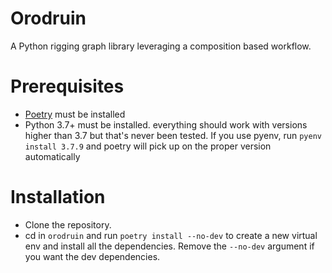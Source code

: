 # Orodruin
A Python rigging graph library leveraging a composition based workflow.

# Prerequisites
- [Poetry](https://python-poetry.org/) must be installed
- Python 3.7+ must be installed.
    everything should work with versions higher than 3.7 but that's never been tested.
    If you use pyenv, run `pyenv install 3.7.9` and poetry will pick up on the proper version automatically

# Installation
- Clone the repository.
- cd in `orodruin` and run `poetry install --no-dev` to create a new virtual env and install all the dependencies.
    Remove the `--no-dev` argument if you want the dev dependencies.